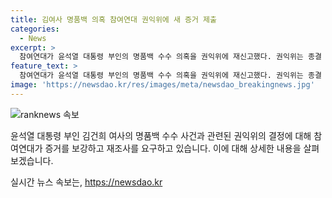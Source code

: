 ```yaml
---
title: 김여사 명품백 의혹 참여연대 권익위에 새 증거 제출
categories:
  - News
excerpt: >
  참여연대가 윤석열 대통령 부인의 명품백 수수 의혹을 권익위에 재신고했다. 권익위는 종결 처리했지만 참여연대는 추가 증거가 있다며 재조사를 촉구했고, 권익위의 심사과정과 근거 부족을 지적했다. 또한 권익위 위원장과 부위원장들을 기피 신청했다. 과거 권익위가 윤 대통령 부부와 목사를 청탁금지법 위반 혐의로 신고했으나, 이를 부인하고 종결처리한 상황이다. (현재 481자)
feature_text: >
  참여연대가 윤석열 대통령 부인의 명품백 수수 의혹을 권익위에 재신고했다. 권익위는 종결 처리했지만 참여연대는 추가 증거가 있다며 재조사를 촉구했고, 권익위의 심사과정과 근거 부족을 지적했다. 또한 권익위 위원장과 부위원장들을 기피 신청했다. 과거 권익위가 윤 대통령 부부와 목사를 청탁금지법 위반 혐의로 신고했으나, 이를 부인하고 종결처리한 상황이다. (현재 481자)
image: 'https://newsdao.kr/res/images/meta/newsdao_breakingnews.jpg'
---
```


<p><img src="https://newsdao.kr/res/images/meta/newsdao_breakingnews.jpg" alt="ranknews 속보" /></p>

<p>윤석열 대통령 부인 김건희 여사의 명품백 수수 사건과 관련된 권익위의 결정에 대해 참여연대가 증거를 보강하고 재조사를 요구하고 있습니다. 이에 대해 상세한 내용을 살펴보겠습니다. </p>

<p data-ke-size="size16"></p>
실시간 뉴스 속보는, <a href="https://newsdao.kr" rel="dofollow">https://newsdao.kr</a>


